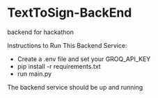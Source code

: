 # TextToSign-BackEnd
backend for hackathon

Instructions to Run This Backend Service:
- Create a .env file and set your GROQ_API_KEY
- pip install -r requirements.txt
- run main.py

The backend service should be up and running
